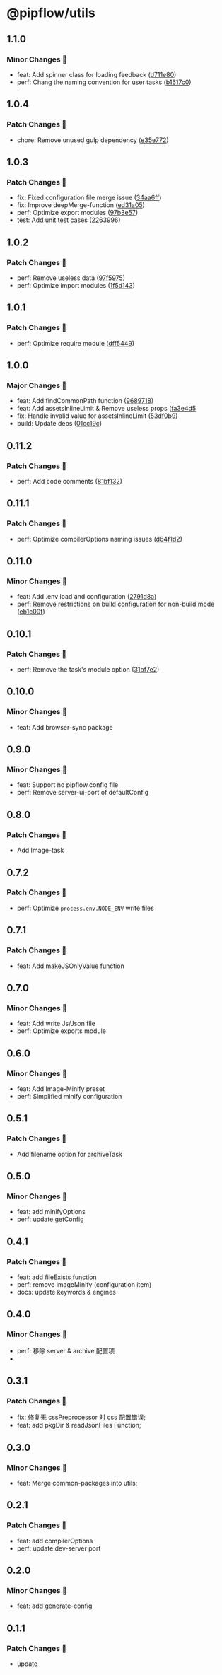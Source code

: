 # @pipflow/utils

## 1.1.0

### Minor Changes 🚀

- feat: Add spinner class for loading feedback ([d711e80](https://github.com/Meqn/pipflow/commit/d711e80326c96395735ae567c2043bc0e53c9a24))
- perf: Chang the naming convention for user tasks ([b1617c0](https://github.com/Meqn/pipflow/commit/b1617c0b28eb7f0662c2af5708b05946bbcce75b))

## 1.0.4

### Patch Changes 🌟

- chore: Remove unused gulp dependency ([e35e772](https://github.com/Meqn/pipflow/commit/e35e77224347b9b2dab473cd588da60788b60ab2))

## 1.0.3

### Patch Changes 🌟

- fix: Fixed configuration file merge issue ([34aa6ff](https://github.com/Meqn/pipflow/commit/34aa6ffdaa0821fa11cf09cda756af52bf84d192))
- fix: Improve deepMerge-function ([ed31a05](https://github.com/Meqn/pipflow/commit/ed31a057ed9e45e9bae76c06d5ddc8ab7237f0d7))
- perf: Optimize export modules ([97b3e57](https://github.com/Meqn/pipflow/commit/97b3e5787a67170058c2e653c78f083affdf85c3))
- test: Add unit test cases ([2263996](https://github.com/Meqn/pipflow/commit/226399641e6519bee8de563cfa38240ac796fdcb))

## 1.0.2

### Patch Changes 🌟

- perf: Remove useless data ([97f5975](https://github.com/Meqn/pipflow/commit/97f5975302dfdf87459f80b595ca7936de8a6e2a))
- perf: Optimize import modules ([1f5d143](https://github.com/Meqn/pipflow/commit/1f5d143c6e4f9c283cdd6fc4882b3b8c3c3559d0))

## 1.0.1

### Patch Changes 🌟

- perf: Optimize require module ([dff5449](https://github.com/Meqn/pipflow/commit/dff544922877358824c16ba88b26abd8fa60f7b4))

## 1.0.0

### Major Changes 🎉

- feat: Add findCommonPath function ([9689718](https://github.com/Meqn/pipflow/commit/9689718a76c203924266b5a4e77c9f55842fddb7))
- feat: Add assetsInlineLimit & Remove useless props ([fa3e4d5](https://github.com/Meqn/pipflow/commit/fa3e4d55b0f36698525e8e2f1437596a68e63b4f)
- fix: Handle invalid value for assetsInlineLimit ([53df0b9](https://github.com/Meqn/pipflow/commit/53df0b9029cdf984939c72c3f51bf794d678793a))
- build: Update deps ([01cc19c](https://github.com/Meqn/pipflow/commit/01cc19c5b2defd44a152ab5fe3f0aee8d7a744e3))

## 0.11.2

### Patch Changes 🌟

- perf: Add code comments ([81bf132](https://github.com/Meqn/pipflow/commit/81bf132dccd75e518346bc0fea61f9cce0a10719))

## 0.11.1

### Patch Changes 🌟

- perf: Optimize compilerOptions naming issues ([d64f1d2](https://github.com/Meqn/pipflow/commit/d64f1d22e84480128eca4c1831cfb37b15b24c57))

## 0.11.0

### Minor Changes 🚀

- feat: Add .env load and configuration ([2791d8a](https://github.com/Meqn/pipflow/commit/2791d8ab02c36b18a8cdaab4dbb267b705715d78))
- perf: Remove restrictions on build configuration for non-build mode ([eb1c00f](https://github.com/Meqn/pipflow/commit/eb1c00f78438bccc22b1d6d5fffc724aee80b3bd))

## 0.10.1

### Patch Changes 🌟

- perf: Remove the task's module option ([31bf7e2](https://github.com/Meqn/pipflow/commit/31bf7e239df9af39adbc17cf4ad4a8dc9a43497f))

## 0.10.0

### Minor Changes 🚀

- feat: Add browser-sync package

## 0.9.0

### Minor Changes 🚀

- feat: Support no pipflow.config file
- perf: Remove server-ui-port of defaultConfig

## 0.8.0

### Patch Changes 🌟

- Add Image-task

## 0.7.2

### Patch Changes 🌟

- perf: Optimize `process.env.NODE_ENV` write files

## 0.7.1

### Patch Changes 🌟

- feat: Add makeJSOnlyValue function

## 0.7.0

### Minor Changes 🚀

- feat: Add write Js/Json file
- perf: Optimize exports module

## 0.6.0

### Minor Changes 🚀

- feat: Add Image-Minify preset
- perf: Simplified minify configuration

## 0.5.1

### Patch Changes 🌟

- Add filename option for archiveTask

## 0.5.0

### Minor Changes 🚀

- feat: add minifyOptions
- perf: update getConfig

## 0.4.1

### Patch Changes 🌟

- feat: add fileExists function
- perf: remove imageMinify (configuration item)
- docs: update keywords & engines

## 0.4.0

### Minor Changes 🚀

- perf: 移除 server & archive 配置项
-

## 0.3.1

### Patch Changes 🌟

- fix: 修复无 cssPreprocessor 时 css 配置错误;
- feat: add pkgDir & readJsonFiles Function;

## 0.3.0

### Minor Changes 🚀

- feat: Merge common-packages into utils;

## 0.2.1

### Patch Changes 🌟

- feat: add compilerOptions
- perf: update dev-server port

## 0.2.0

### Minor Changes 🚀

- feat: add generate-config

## 0.1.1

### Patch Changes 🌟

- update
